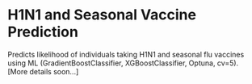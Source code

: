 # H1N1 and Seasonal Vaccine Prediction

Predicts likelihood of individuals taking H1N1 and seasonal flu vaccines using ML (GradientBoostClassifier, XGBoostClassifier, Optuna, cv=5).  
[More details soon...]
